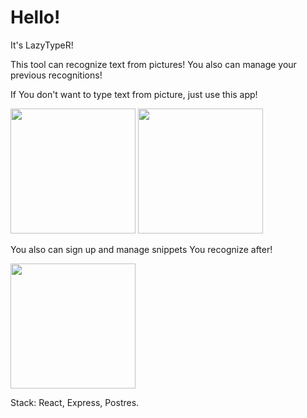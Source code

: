 # Hello! 

It's LazyTypeR! 

This tool can recognize text from pictures! You also can manage your previous recognitions!

If You don't want to type text from picture, just use this app!

<img src="https://user-images.githubusercontent.com/70443960/201953354-44df9725-a69f-44be-9d4b-ed1060dca059.png" width="200" />

<img src="https://user-images.githubusercontent.com/70443960/201953600-b28a83c2-9f18-4ca1-8713-7beadde9dc05.png" width="200" />

You also can sign up and manage snippets You recognize after!

<img src="https://user-images.githubusercontent.com/70443960/201954001-7da4fad9-f1d7-4e0e-897d-1c1c8cde236e.png" width="200" />

Stack: React, Express, Postres.
